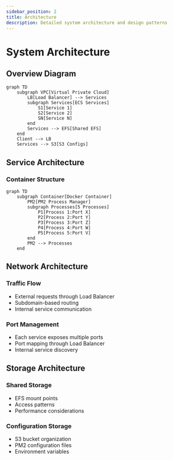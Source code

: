 ```yaml
---
sidebar_position: 2
title: Architecture
description: Detailed system architecture and design patterns
---
```


# System Architecture

## Overview Diagram

```mermaid
graph TD
    subgraph VPC[Virtual Private Cloud]
        LB[Load Balancer] --> Services
        subgraph Services[ECS Services]
            S1[Service 1]
            S2[Service 2]
            SN[Service N]
        end
        Services --> EFS[Shared EFS]
    end
    Client --> LB
    Services --> S3[S3 Configs]
```

## Service Architecture

### Container Structure
```mermaid
graph TD
    subgraph Container[Docker Container]
        PM2[PM2 Process Manager]
        subgraph Processes[5 Processes]
            P1[Process 1:Port X]
            P2[Process 2:Port Y]
            P3[Process 3:Port Z]
            P4[Process 4:Port W]
            P5[Process 5:Port V]
        end
        PM2 --> Processes
    end
```

## Network Architecture

### Traffic Flow
- External requests through Load Balancer
- Subdomain-based routing
- Internal service communication

### Port Management
- Each service exposes multiple ports
- Port mapping through Load Balancer
- Internal service discovery

## Storage Architecture

### Shared Storage
- EFS mount points
- Access patterns
- Performance considerations

### Configuration Storage
- S3 bucket organization
- PM2 configuration files
- Environment variables 